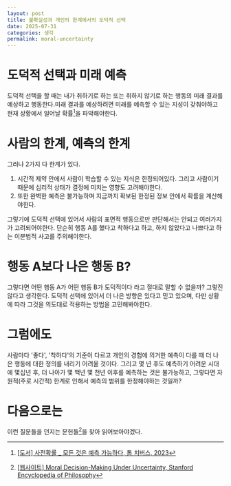 ```yaml
---
layout: post
title: 불확실성과 개인의 한계에서의 도덕적 선택
date: 2025-07-31
categories: 생각
permalink: moral-uncertainty
---
```


# 도덕적 선택과 미래 예측

도덕적 선택을 할 때는 내가 취하기로 하는 또는 취하지 않기로 하는 행동의 미래 결과를 예상하고 행동한다.미래 결과를 예상하려면 미래를 예측할 수 있는 지성이 갖춰야하고 현재 상황에서 일어날 확률[^1]을 파악해야한다.

# 사람의 한계, 예측의 한계

그러나 2가지 다 한계가 있다.

1. 시간적 제약 안에서 사람이 학습할 수 있는 지식은 한정되어있다. 그리고 사람이기 때문에 심리적 상태가 결정에 미치는 영향도 고려해야한다.
2. 또한 완벽한 예측은 불가능하며 지금까지 확보된 한정된 정보 안에서 확률을 계산해야한다.

그렇기에 도덕적 선택에 있어서 사람의 표면적 행동으로만 판단해서는 안되고 여러가지가 고려되어야한다. 단순히 행동 A를 했다고 착하다고 하고, 하지 않았다고 나쁘다고 하는 이분법적 사고를 주의해야한다.

# 행동 A보다 나은 행동 B?

그렇다면 어떤 행동 A가 어떤 행동 B가 도덕적이다 라고 절대로 말할 수 없을까? 그렇진 않다고 생각한다. 도덕적 선택에 있어서 더 나은 방향은 있다고 믿고 있으며, 다만 상황에 따라 그것을 의도대로 적용하는 방법을 고민해봐야한다.

# 그럼에도

사람마다 '좋다', '착하다'의 기준이 다르고 개인의 경험에 의거한 예측이 다를 때 더 나은 행동에 대한 정의를 내리기 어려울 것이다. 그리고 몇 년 후도 예측하기 어려운 시대에 몇십년 후, 더 나아가 몇 백년 몇 천년 이후를 예측하는 것은 불가능하고, 그렇다면 자원적(주로 시간적) 한계로 인해서 예측의 범위를 한정해야하는 것일까?

# 다음으로는

이런 질문들을 던지는 문헌들[^2]을 찾아 읽어보아야겠다.

[^1]: [[도서] 사전확률 _ 모든 것은 예측 가능하다, 톰 치버스, 2023](https://product.kyobobook.co.kr/detail/S000215101862)
[^2]: [[웹사이트] Moral Decision-Making Under Uncertainty, Stanford Encyclopedia of Philosophy](https://plato.stanford.edu/entries/moral-decision-uncertainty/)
